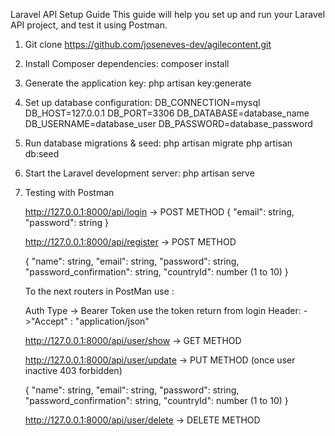 Laravel API Setup Guide
This guide will help you set up and run your Laravel API project, and test it using Postman.

1.  Git clone https://github.com/joseneves-dev/agilecontent.git

2.  Install Composer dependencies:
    composer install

3.  Generate the application key:
    php artisan key:generate

4.  Set up database configuration:
    DB_CONNECTION=mysql
    DB_HOST=127.0.0.1
    DB_PORT=3306
    DB_DATABASE=database_name
    DB_USERNAME=database_user
    DB_PASSWORD=database_password

5.  Run database migrations & seed:
    php artisan migrate
    php artisan db:seed

6.  Start the Laravel development server:
    php artisan serve

7.  Testing with Postman

    http://127.0.0.1:8000/api/login -> POST METHOD
    {
    "email": string,
    "password": string
    }

    http://127.0.0.1:8000/api/register -> POST METHOD

    {
    "name": string,
    "email": string,
    "password": string,
    "password_confirmation": string,
    "countryId": number (1 to 10)
    }

    To the next routers in PostMan use :

    Auth Type -> Bearer Token use the token return from login
    Header: ->"Accept" : "application/json"

    http://127.0.0.1:8000/api/user/show -> GET METHOD

    http://127.0.0.1:8000/api/user/update -> PUT METHOD (once user inactive 403 forbidden)

    {
    "name": string,
    "email": string,
    "password": string,
    "password_confirmation": string,
    "countryId": number (1 to 10)
    }

    http://127.0.0.1:8000/api/user/delete -> DELETE METHOD
